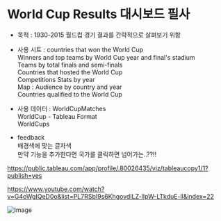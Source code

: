 # World Cup Results 대시보드 필사   
- 목적 : 1930-2015 월드컵 경기 결과를 간략적으로 살펴보기 위함        
- 사용 시트 :
  countries that won the World Cup       
  Winners and top teams by World Cup year and final's stadium       
  Teams by total finals and semi-finals      
  Countries that hosted the World Cup      
  Competitions Stats by year        
  Map : Audience by country and year       
  Countries qualified to the World Cup        
- 사용 데이터 :
  WorldCupMatches    
  WorldCup - Tableau Format        
  WorldCups    

- feedback        
  배경색에 맞는 글자색      
  만약 기능을 추가한다면 국가를 클릭하면 넘어가는..??!!
  

 
https://public.tableau.com/app/profile/.80026435/viz/tableaucopy1/1?publish=yes    



https://www.youtube.com/watch?v=G4oWgIQeD0o&list=PL7RSbI9s6KhgovdILZ-lIpW-LTkduE-ll&index=22



![Image](https://github.com/user-attachments/assets/2cefc731-2680-4828-9a66-7e788f3e8014)   
